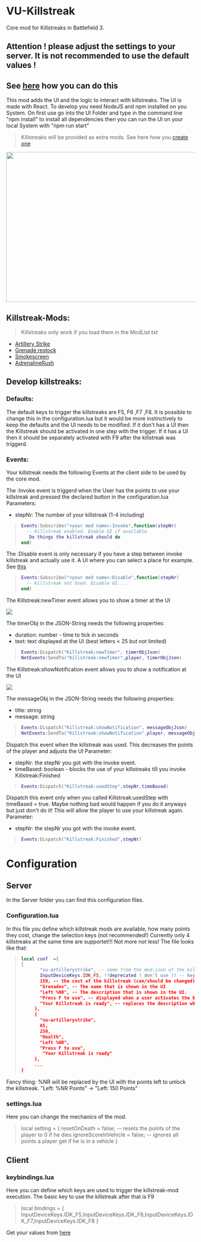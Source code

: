 # VU-Killstreak
Core mod for Killstreaks in Battlefield 3.

## Attention ! please adjust the settings to your server. It is not recommended to use the default values !
## See [here](#configuration) how you can do this

This mod adds the UI and the logic to interact with killstreaks.
The UI is made with React. To develop you need NodeJS and npm installed on you System.
On first use go into the UI Folder and type in the command line "npm install" to install all dependencies
then you can run the UI on your local System with "npm run start"

> Killstreaks will be provided as extra mods. See here how you [create one](#develop-killstreaks)

<img src="./github_styles/killstreak.gif" width="600" height="400"/>

## Killstreak-Mods:
> Killstreaks only work if you load them in the ModList.txt
- [Artillery Strike](https://github.com/Maxinger15/vu-artillerystrike)
- [Grenade restock](https://github.com/Maxinger15/vu-ks-grenades)
- [Smokescreen](https://github.com/Maxinger15/vu-ks-smokescreen)
- [AdrenalineRush](https://github.com/Maxinger15/vu-ks-adrenalinerush)
## Develop killstreaks:

### Defaults:
The default keys to trigger the killstreaks are F5, F6 ,F7 ,F8.
It is possible to change this in the configuration.lua but it would be more instinctively to keep the defaults
and the UI needs to be modified.
If it don't has a UI then the Killstreak should be activated in one step with the trigger.
If it has a UI then it should be separately activated with F9 after the killstreak was triggerd.

### Events:
Your killstreak needs the following Events at the client side to be used by the core mod.

The <your mod name in mod.json>:Invoke event is triggerd when the User has the points to use your killstreak
and pressed the declared button in the configuration.lua
Parameters:
- stepNr: The number of your killstreak (1-4 including)
> ```lua
>Events:Subscribe("<your mod name>:Invoke",function(stepNr)
>	-- Killstreak enabled. Enable UI if available
>    Do things the killstreak should do
>end)
> ```

The <your mod name in mod.json>:Disable event is only necessary if you have a step between
invoke killstreak and actually use it. A UI where you can select a place for example. See [this](https://github.com/Maxinger15/vu-artillerystrike)
> ```lua
> Events:Subscribe("<your mod name>:Disable",function(stepNr)
>	-- Killstreak not Used. Disable UI....
> end)
>```
  
The Killstreak:newTimer event allows you to show a timer at the UI

<img src="./github_styles/timer.png"/>

The timerObj in the JSON-String needs the following properties:
- duration: number - time to tick in seconds
- text: text displayed at the UI (best letters < 25 but not limited)
> ```lua
> Events:Dispatch("Killstreak:newTimer", timerObjJson)
> NetEvents:SendTo("Killstreak:newTimer",player, timerObjJson)
>```

The Killstreak:showNotification event allows you to show a notification at the UI

<img src="./github_styles/notification.PNG"/>

The messageObj in the JSON-String needs the following properties:
- title: string
- message: string
> ```lua
> Events:Dispatch("Killstreak:showNotification", messageObjJson)
> NetEvents:SendTo("Killstreak:showNotification",player, messageObjJson)
>```
  
Dispatch this event when the killstreak was used.
This decreases the points of the player and adjusts the UI
Parameter:
- stepNr: the stepNr you got with the invoke event.
- timeBased: boolean - blocks the use of your killstreaks till you invoke Killstreak:Finished
> ```lua
> Events:Dispatch("Killstreak:usedStep",stepNr,timeBased)
> ```

Dispatch this event only when you called Killstreak:usedStep with timeBased = true.
Maybe nothing bad would happen if you do it anyways but just don't do it!
This will allow the player to use your killstreak again.
Parameter:
- stepNr: the stepNr you got with the invoke event.
> ```lua
> Events:Dispatch("Killstreak:Finished",stepNr)
> ```

# Configuration
## Server
In the Server folder you can find this configuration files.
### Configuration.lua
In this file you define which killstreak mods are available, how many points they cost, change the selection keys (not recommended!)
Currently only 4 killstreaks at the same time are supportet!!! Not more not less!
The file looks like that:
>```lua
>local conf  ={
>{
>        "vu-artillerystrike", -- name from the mod.json of the killstreak
>        InputDeviceKeys.IDK_F5, !!deprecated ! don't use !! -- key to trigger the killstreak
>        150, -- the cost of the killstreak (can/should be changed)
>        "Grenades", -- The name that is shown in the UI
>        "Left %NR", -- The description that is shown in the UI.
>        "Press F to use", -- displayed when a user activates the killstreak
>        "Your Killstreak is ready", -- replaces the description when the killstreak is ready to use
>      },
>      {
>        "vu-artillerystrike",
>        65,
>        250,
>        "Health",
>        "Left %NR",
>        "Press F to use",
>         "Your Killstreak is ready"
>      },
>      ...
>}
>```
Fancy thing: %NR will be replaced by the UI with the points left to unlock the killstreak. "Left: %NR Points" -> "Left: 150 Points"

### settings.lua
Here you can change the mechanics of the mod.
> local setting = {
>    resetOnDeath = false; -- resets the points of the player to 0 if he dies
>    ignoreScoreInVehicle = false; -- ignores all points a player get if he is in a vehicle 
> }

## Client
### keybindings.lua
Here you can define which keys are used to trigger the killstreak-mod execution.
The basic key to use the killstreak after that is F9
>local bindings = {
>    InputDeviceKeys.IDK_F5,InputDeviceKeys.IDK_F6,InputDeviceKeys.IDK_F7,InputDeviceKeys.IDK_F8
>}

Get your values from [here](https://docs.veniceunleashed.net/vext/ref/fb/inputdevicekeys/)
